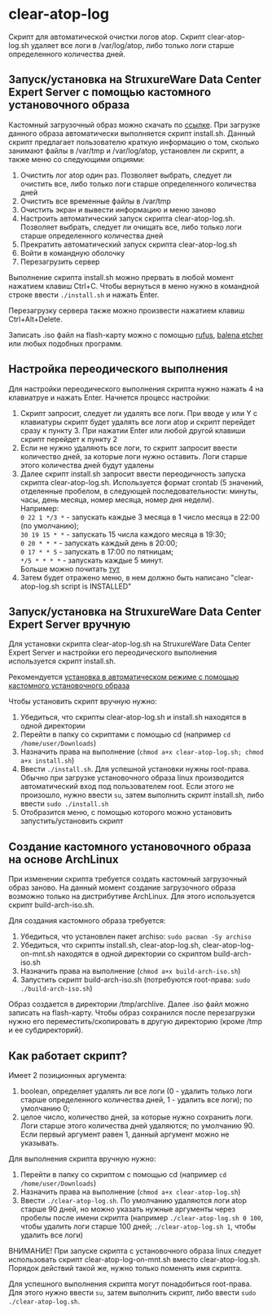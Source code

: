 # clear-atop-log
Скрипт для автоматической очистки логов atop.
Скрипт clear-atop-log.sh удаляет все логи в /var/log/atop, либо только логи старше определенного количества дней.


## Запуск/установка на StruxureWare Data Center Expert Server с помощью кастомного установочного образа
Кастомный загрузочный образ можно скачать по [ссылке](https://drive.google.com/drive/folders/11Gy1BcJWSOi7NC2LJccCzdV0VSKIq8AJ?usp=sharing). При загрузке данного образа автоматически выполняется скрипт install.sh. Данный скрипт предлагает пользователю краткую информацию о том, сколько занимают файлы в /var/tmp и /var/log/atop, установлен ли скрипт, а также меню со следующими опциями:
1. Очистить лог atop один раз. Позволяет выбрать, следует ли очистить все, либо только логи старше определенного количества дней
2. Очистить все временные файлы в /var/tmp
3. Очистить экран и вывести информацию и меню заново
4. Настроить автоматический запуск скрипта clear-atop-log.sh. Позволяет выбрать, следует ли очищать все, либо только логи старше определенного количества дней
5. Прекратить автоматический запуск скрипта clear-atop-log.sh
9. Войти в командную оболочку
0. Перезагрузить сервер

Выполнение скрипта install.sh можно прервать в любой момент нажатием клавиш Ctrl+C. Чтобы вернуться в меню нужно в командной строке ввести ```./install.sh``` и нажать Enter.

Перезагрузку сервера также можно произвести нажатием клавиш Ctrl+Alt+Delete.

Записать .iso файл на flash-карту можно с помощью [rufus](https://rufus.ie/), [balena etcher](https://etcher.balena.io/) или любых подобных программ.


## Настройка переодического выполнения
Для настройки переодического выполнения скрипта нужно нажать 4 на клавиатруе и нажать Enter. Начнется процесс настройки:
1. Скрипт запросит, следует ли удалять все логи. При вводе y или Y с клавиатуры скрипт будет удалять все логи atop и скрипт перейдет сразу к пункту 3. При нажатии Enter или любой другой клавиши скрипт перейдет к пункту 2 </br >
2. Если не нужно удаляють все логи, то скрипт запросит ввести количество дней, за которые логи нужно оставить. Логи старше этого количества дней будут удалены </br >
3. Далее скрипт install.sh запросит ввести переодичность запуска скрипта clear-atop-log.sh. Используется формат crontab (5 значений, отделенные пробелом, в следующей последовательности: минуты, часы, день месяца, номер месяца, номер дня недели). </br >
   Например: </br >
     ```0 22 1 */3 *``` - запускать каждые 3 месяца в 1 число месяца в 22:00 (по умолчанию);</br >
     ```30 19 15 * *``` - запускать 15 числа каждого месяца в 19:30;</br >
     ```0 20 * * *``` - запускать каждый день в 20:00;</br >
     ```0 17 * * 5``` - запускать в 17:00 по пятницам;</br >
     ```*/5 * * * *``` - запускать каждые 5 минут.</br >
   Больше можно почитать [тут](https://www.nncron.ru/help/RU/working/cron-format.htm)</br >
4. Затем будет отражено меню, в нем должно быть написано "clear-atop-log.sh script is INSTALLED"


## Запуск/установка на StruxureWare Data Center Expert Server вручную
Для установки скрипта clear-atop-log.sh на StruxureWare Data Center Expert Server и настройки его переодического выполнения используется скрипт install.sh. 

Рекомендуется [установка в автоматическом режиме с помощью кастомного установочного образа](#автоматическая-утановка-с-помощью-кастомного-установочного-образа)

Чтобы установить скрипт вручную нужно:
1. Убедиться, что скрипты clear-atop-log.sh и install.sh находятся в одной директории
2. Перейти в папку со скриптами с помощью cd (например ```cd /home/user/Downloads```)
3. Назначить права на выполнение (```chmod a+x clear-atop-log.sh; chmod a+x install.sh```)
4. Ввести ```./install.sh```. Для успешной установки нужны root-права. Обычно при загрузке установочного образа linux производится автоматический вход под пользователем root. Если этого не произошло, нужно ввести ```su```, затем выполнить скрипт install.sh, либо ввести ```sudo ./install.sh```
5. Отобразится меню, с помощью которого можно установить запустить/установить скрипт


## Создание кастомного установочного образа на основе ArchLinux
При изменении скрипта требуется создать кастомный загрузочный образ заново. На данный момент создание загрузочного образа возможно только на дистрибутиве ArchLinux. Для этого используется скрипт build-arch-iso.sh.

Для создания кастомного образа требуется:
1. Убедиться, что установлен пакет archiso: ```sudo pacman -Sy archiso```
2. Убедиться, что скрипты install.sh, clear-atop-log.sh, clear-atop-log-on-mnt.sh находятся в одной директории со скриптом build-arch-iso.sh
3. Назначить права на выполнение (```chmod a+x build-arch-iso.sh```)
4. Запустить скрипт build-arch-iso.sh (потребуются root-права: ```sudo ./build-arch-iso.sh```)

Образ создается в директории /tmp/archlive. Далее .iso файл можно записать на flash-карту. Чтобы образ сохранился после перезагрузки нужно его переместить/скопировать в другую директорию (кроме /tmp и ее субдиректорий).


## Как работает скрипт?
Имеет 2 позиционных аргумента: 
1. boolean, определяет удалять ли все логи (0 - удалить только логи старше определенного количества дней, 1 - удалить все логи); по умолчанию 0;
2. целое число, количество дней, за которые нужно сохранить логи. Логи старше этого количества дней удаляются; по умолчанию 90. Если первый аргумент равен 1, данный аргумент можно не указывать.
 
Для выполнения скрипта вручную нужно:
1. Перейти в папку со скриптом с помощью cd (например ```cd /home/user/Downloads```)
2. Назначить права на выполнение (```chmod a+x clear-atop-log.sh```)
3. Ввести ```./clear-atop-log.sh```. По умолчанию удаляются логи atop старше 90 дней, но можно указать нужные аргументы через пробелы после имени скрипта (например ```./clear-atop-log.sh 0 100```, чтобы удалить логи старше 100 дней; ```./clear-atop-log.sh 1```, чтобы удалить все логи)

ВНИМАНИЕ! При запуске скрипта с установочного образа linux следует использовать скрипт clear-atop-log-on-mnt.sh вместо clear-atop-log.sh. Порядок действий такой же, нужно только поменять имя скрипта.

Для успешного выполнения скрипта могут понадобиться root-права. Для этого нужно ввести ```su```, затем выполнить скрипт, либо ввести ```sudo ./clear-atop-log.sh```. 
